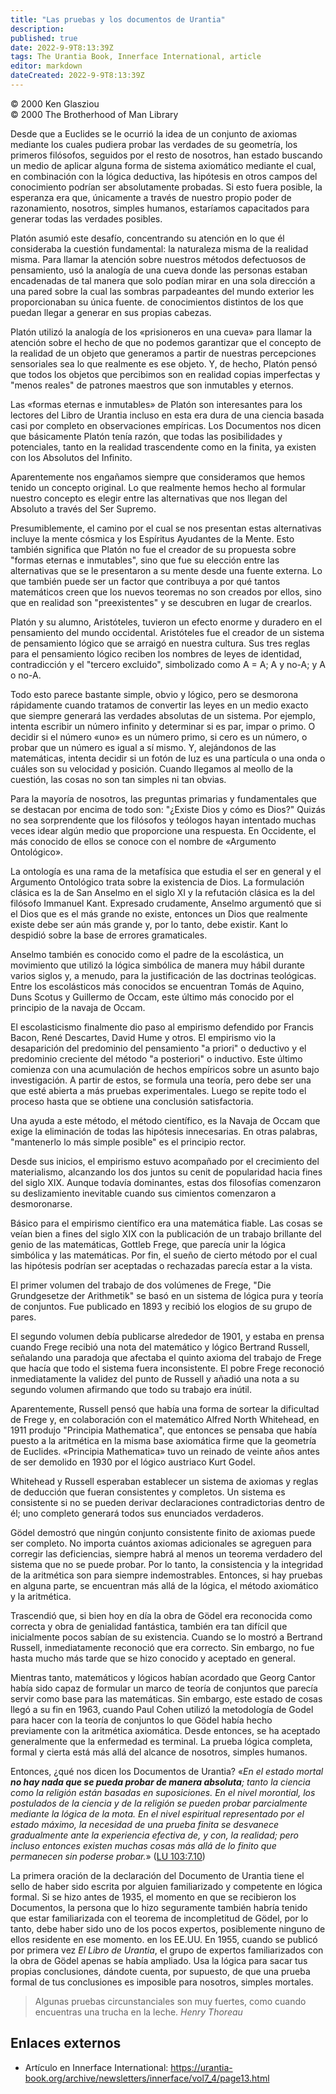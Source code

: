 ```yaml
---
title: "Las pruebas y los documentos de Urantia"
description: 
published: true
date: 2022-9-9T8:13:39Z
tags: The Urantia Book, Innerface International, article
editor: markdown
dateCreated: 2022-9-9T8:13:39Z
---
```


<p class="v-card v-sheet theme--light grey lighten-3 px-2">© 2000 Ken Glasziou<br>© 2000 The Brotherhood of Man Library</p>

Desde que a Euclides se le ocurrió la idea de un conjunto de axiomas mediante los cuales pudiera probar las verdades de su geometría, los primeros filósofos, seguidos por el resto de nosotros, han estado buscando un medio de aplicar alguna forma de sistema axiomático mediante el cual, en combinación con la lógica deductiva, las hipótesis en otros campos del conocimiento podrían ser absolutamente probadas. Si esto fuera posible, la esperanza era que, únicamente a través de nuestro propio poder de razonamiento, nosotros, simples humanos, estaríamos capacitados para generar todas las verdades posibles.

Platón asumió este desafío, concentrando su atención en lo que él consideraba la cuestión fundamental: la naturaleza misma de la realidad misma. Para llamar la atención sobre nuestros métodos defectuosos de pensamiento, usó la analogía de una cueva donde las personas estaban encadenadas de tal manera que solo podían mirar en una sola dirección a una pared sobre la cual las sombras parpadeantes del mundo exterior les proporcionaban su única fuente. de conocimientos distintos de los que puedan llegar a generar en sus propias cabezas.

Platón utilizó la analogía de los «prisioneros en una cueva» para llamar la atención sobre el hecho de que no podemos garantizar que el concepto de la realidad de un objeto que generamos a partir de nuestras percepciones sensoriales sea lo que realmente es ese objeto. Y, de hecho, Platón pensó que todos los objetos que percibimos son en realidad copias imperfectas y "menos reales" de patrones maestros que son inmutables y eternos.

Las «formas eternas e inmutables» de Platón son interesantes para los lectores del Libro de Urantia incluso en esta era dura de una ciencia basada casi por completo en observaciones empíricas. Los Documentos nos dicen que básicamente Platón tenía razón, que todas las posibilidades y potenciales, tanto en la realidad trascendente como en la finita, ya existen con los Absolutos del Infinito.

Aparentemente nos engañamos siempre que consideramos que hemos tenido un concepto original. Lo que realmente hemos hecho al formular nuestro concepto es elegir entre las alternativas que nos llegan del Absoluto a través del Ser Supremo.

Presumiblemente, el camino por el cual se nos presentan estas alternativas incluye la mente cósmica y los Espíritus Ayudantes de la Mente. Esto también significa que Platón no fue el creador de su propuesta sobre "formas eternas e inmutables", sino que fue su elección entre las alternativas que se le presentaron a su mente desde una fuente externa. Lo que también puede ser un factor que contribuya a por qué tantos matemáticos creen que los nuevos teoremas no son creados por ellos, sino que en realidad son "preexistentes" y se descubren en lugar de crearlos.

Platón y su alumno, Aristóteles, tuvieron un efecto enorme y duradero en el pensamiento del mundo occidental. Aristóteles fue el creador de un sistema de pensamiento lógico que se arraigó en nuestra cultura. Sus tres reglas para el pensamiento lógico reciben los nombres de leyes de identidad, contradicción y el "tercero excluido", simbolizado como A = A; A y no-A; y A o no-A.

Todo esto parece bastante simple, obvio y lógico, pero se desmorona rápidamente cuando tratamos de convertir las leyes en un medio exacto que siempre generará las verdades absolutas de un sistema. Por ejemplo, intenta escribir un número infinito y determinar si es par, impar o primo. O decidir si el número «uno» es un número primo, si cero es un número, o probar que un número es igual a sí mismo. Y, alejándonos de las matemáticas, intenta decidir si un fotón de luz es una partícula o una onda o cuáles son su velocidad y posición. Cuando llegamos al meollo de la cuestión, las cosas no son tan simples ni tan obvias.

Para la mayoría de nosotros, las preguntas primarias y fundamentales que se destacan por encima de todo son: "¿Existe Dios y cómo es Dios?" Quizás no sea sorprendente que los filósofos y teólogos hayan intentado muchas veces idear algún medio que proporcione una respuesta. En Occidente, el más conocido de ellos se conoce con el nombre de «Argumento Ontológico».

La ontología es una rama de la metafísica que estudia el ser en general y el Argumento Ontológico trata sobre la existencia de Dios. La formulación clásica es la de San Anselmo en el siglo XI y la refutación clásica es la del filósofo Immanuel Kant. Expresado crudamente, Anselmo argumentó que si el Dios que es el más grande no existe, entonces un Dios que realmente existe debe ser aún más grande y, por lo tanto, debe existir. Kant lo despidió sobre la base de errores gramaticales.

Anselmo también es conocido como el padre de la escolástica, un movimiento que utilizó la lógica simbólica de manera muy hábil durante varios siglos y, a menudo, para la justificación de las doctrinas teológicas. Entre los escolásticos más conocidos se encuentran Tomás de Aquino, Duns Scotus y Guillermo de Occam, este último más conocido por el principio de la navaja de Occam.

El escolasticismo finalmente dio paso al empirismo defendido por Francis Bacon, René Descartes, David Hume y otros. El empirismo vio la desaparición del predominio del pensamiento "a priori" o deductivo y el predominio creciente del método "a posteriori" o inductivo. Este último comienza con una acumulación de hechos empíricos sobre un asunto bajo investigación. A partir de estos, se formula una teoría, pero debe ser una que esté abierta a más pruebas experimentales. Luego se repite todo el proceso hasta que se obtiene una conclusión satisfactoria.

Una ayuda a este método, el método científico, es la Navaja de Occam que exige la eliminación de todas las hipótesis innecesarias. En otras palabras, "mantenerlo lo más simple posible" es el principio rector.

Desde sus inicios, el empirismo estuvo acompañado por el crecimiento del materialismo, alcanzando los dos juntos su cenit de popularidad hacia fines del siglo XIX. Aunque todavía dominantes, estas dos filosofías comenzaron su deslizamiento inevitable cuando sus cimientos comenzaron a desmoronarse.

Básico para el empirismo científico era una matemática fiable. Las cosas se veían bien a fines del siglo XIX con la publicación de un trabajo brillante del genio de las matemáticas, Gottleb Frege, que parecía unir la lógica simbólica y las matemáticas. Por fin, el sueño de cierto método por el cual las hipótesis podrían ser aceptadas o rechazadas parecía estar a la vista.

El primer volumen del trabajo de dos volúmenes de Frege, "Die Grundgesetze der Arithmetik" se basó en un sistema de lógica pura y teoría de conjuntos. Fue publicado en 1893 y recibió los elogios de su grupo de pares.

El segundo volumen debía publicarse alrededor de 1901, y estaba en prensa cuando Frege recibió una nota del matemático y lógico Bertrand Russell, señalando una paradoja que afectaba el quinto axioma del trabajo de Frege que hacía que todo el sistema fuera inconsistente. El pobre Frege reconoció inmediatamente la validez del punto de Russell y añadió una nota a su segundo volumen afirmando que todo su trabajo era inútil.

Aparentemente, Russell pensó que había una forma de sortear la dificultad de Frege y, en colaboración con el matemático Alfred North Whitehead, en 1911 produjo "Principia Mathematica", que entonces se pensaba que había puesto a la aritmética en la misma base axiomática firme que la geometría de Euclides. «Principia Mathematica» tuvo un reinado de veinte años antes de ser demolido en 1930 por el lógico austriaco Kurt Godel.

Whitehead y Russell esperaban establecer un sistema de axiomas y reglas de deducción que fueran consistentes y completos. Un sistema es consistente si no se pueden derivar declaraciones contradictorias dentro de él; uno completo generará todos sus enunciados verdaderos.

Gödel demostró que ningún conjunto consistente finito de axiomas puede ser completo. No importa cuántos axiomas adicionales se agreguen para corregir las deficiencias, siempre habrá al menos un teorema verdadero del sistema que no se puede probar. Por lo tanto, la consistencia y la integridad de la aritmética son para siempre indemostrables. Entonces, si hay pruebas en alguna parte, se encuentran más allá de la lógica, el método axiomático y la aritmética.

Trascendió que, si bien hoy en día la obra de Gödel era reconocida como correcta y obra de genialidad fantástica, también era tan difícil que inicialmente pocos sabían de su existencia. Cuando se lo mostró a Bertrand Russell, inmediatamente reconoció que era correcto. Sin embargo, no fue hasta mucho más tarde que se hizo conocido y aceptado en general.

Mientras tanto, matemáticos y lógicos habían acordado que Georg Cantor había sido capaz de formular un marco de teoría de conjuntos que parecía servir como base para las matemáticas. Sin embargo, este estado de cosas llegó a su fin en 1963, cuando Paul Cohen utilizó la metodología de Godel para hacer con la teoría de conjuntos lo que Gödel había hecho previamente con la aritmética axiomática. Desde entonces, se ha aceptado generalmente que la enfermedad es terminal. La prueba lógica completa, formal y cierta está más allá del alcance de nosotros, simples humanos.

Entonces, ¿qué nos dicen los Documentos de Urantia? «_En el estado mortal ***no hay nada que se pueda probar de manera absoluta***; tanto la ciencia como la religión están basadas en suposiciones. En el nivel morontial, los postulados de la ciencia y de la religión se pueden probar parcialmente mediante la lógica de la mota. En el nivel espiritual representado por el estado máximo, la necesidad de una prueba finita se desvanece gradualmente ante la experiencia efectiva de, y con, la realidad; pero incluso entonces existen muchas cosas más allá de lo finito que permanecen sin poderse probar._» ([LU 103:7.10](/es/The_Urantia_Book/103#p7_10))

La primera oración de la declaración del Documento de Urantia tiene el sello de haber sido escrita por alguien familiarizado y competente en lógica formal. Si se hizo antes de 1935, el momento en que se recibieron los Documentos, la persona que lo hizo seguramente también habría tenido que estar familiarizada con el teorema de incompletitud de Gödel, por lo tanto, debe haber sido uno de los pocos expertos, posiblemente ninguno de ellos residente en ese momento. en los EE.UU. En 1955, cuando se publicó por primera vez _El Libro de Urantia_, el grupo de expertos familiarizados con la obra de Gödel apenas se había ampliado. Usa la lógica para sacar tus propias conclusiones, dándote cuenta, por supuesto, de que una prueba formal de tus conclusiones es imposible para nosotros, simples mortales.

> Algunas pruebas circunstanciales son muy fuertes, como cuando encuentras una trucha en la leche.
> _Henry Thoreau_

## Enlaces externos

- Artículo en Innerface International: https://urantia-book.org/archive/newsletters/innerface/vol7_4/page13.html


